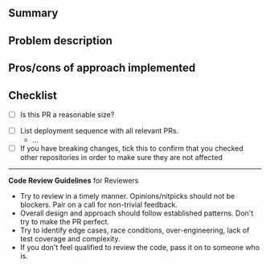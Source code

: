 <!-- Expectations for PRs: https://safetyculture.atlassian.net/wiki/spaces/ENG/pages/2881716914/RFC66+Pull+Request+Code+Review+Standards -->

## Summary

<!-- Short summary of what the PR does -->

## Problem description

<!-- Description of the problem being solved -->

## Pros/cons of approach implemented

## Checklist

<!-- Does it make sense for this PR to be of this size? If the PR is large, consider breaking it down into smaller incremental PRs. To check the box, put an `x` in the box -->

- [ ] Is this PR a reasonable size?

<!-- If this PR is part of a broader set of changes, please provide a deployment sequence that includes all relevant PRs, so that changes can be reverted in the right order if a rollback were required (e.g. as part of an incident mitigation). To check the box, put an `x` in the box -->

- [ ] List deployment sequence with all relevant PRs.
  - ...
- [ ] If you have breaking changes, tick this to confirm that you checked other repositories in order to make sure they are not affected

<!-- Everyone merges their own PRs. Respond to reviewer feedback before merging. Try to avoid taking feedback personally. -->

---

**Code Review Guidelines** for Reviewers

- Try to review in a timely manner. Opinions/nitpicks should not be blockers. Pair on a call for non-trivial feedback.
- Overall design and approach should follow established patterns. Don't try to make the PR perfect.
- Try to identify edge cases, race conditions, over-engineering, lack of test coverage and complexity.
- If you don't feel qualified to review the code, pass it on to someone who is.
